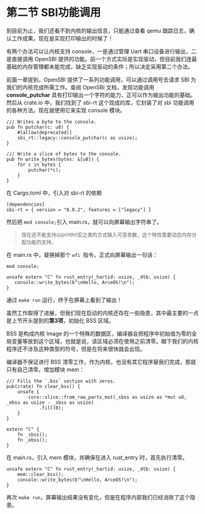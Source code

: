 # 第二节 SBI功能调用

到目前为止，我们还看不到内核的输出信息，只能通过查看 qemu 跟踪日志，确认工作成果。现在是实现打印输出的时候了！

有两个办法可以让内核支持 console，一是通过管理 Uart 串口设备进行输出，二是直接调用 OpenSBI 提供的功能。前一个方式实际是实现驱动，但目前我们连最基础的内存管理都未能完成，缺乏实现驱动的条件；所以决定采用第二个办法。

前面一章提到，OpenSBI 提供了一系列功能调用，可以通过调用号去请求 SBI 为我们的内核完成所需工作。查阅 OpenSBI 文档，发现功能调用 **console_putchar** 具有打印输出一个字符的能力，正可以作为输出功能的基础。然后从 crate.io 中，我们找到了 sbi-rt 这个现成的库，它封装了对 sbi 功能调用的各种方法。现在就使用它来实现 console 模块。

```rust,editable
/// Writes a byte to the console.
pub fn putchar(c: u8) {
    #[allow(deprecated)]
    sbi_rt::legacy::console_putchar(c as usize);
}

/// Write a slice of bytes to the console.
pub fn write_bytes(bytes: &[u8]) {
    for c in bytes {
        putchar(*c);
    }
}
```

在 Cargo.toml 中，引入对 sbi-rt 的依赖

```rust,editable
[dependencies]
sbi-rt = { version = "0.0.2", features = ["legacy"] }
```

然后把 `mod console;`引入 main.rs，就可以向屏幕输出字符串了。

> <font size=2>现在还不能支持以println!宏之类的方式输入可变参数，这个特性需要动态内存分配功能的支持。</font>

在 main.rs 中，替换掉那个 `wfi `指令，正式向屏幕输出一句话：

```rust,editable
mod console;

unsafe extern "C" fn rust_entry(_hartid: usize, _dtb: usize) {
   console::write_bytes(b"\nHello, ArceOS!\n");
}
```

通过 `make run` 运行，终于在屏幕上看到了输出！

虽然工作取得了进展，但我们现在启动的内核还存在一些隐患，其中最主要的一点是上节开头提到的**第3项**，初始化 BSS 区域。

BSS 是构成内核 Image 的一个特殊的数据区，编译器会把程序中初始值为零的全局变量等放到这个区域，也就是说，该区域必须在使用之前清零。眼下我们的内核程序还不涉及这种类型的符号，但是在将来很快就会出现。

编译器不保证进行 BSS 清零工作，作为内核，也没有其它程序替我们完成，那就只有自己清零。增加模块 mem：

```rust,editable
/// Fills the `.bss` section with zeros.
pub(crate) fn clear_bss() {
    unsafe {
        core::slice::from_raw_parts_mut(_sbss as usize as *mut u8, _ebss as usize - _sbss as usize)
            .fill(0);
    }
}

extern "C" {
    fn _sbss();
    fn _ebss();
}
```

在 main.rs，引入 mem 模块，并确保在进入 rust_entry 时，首先执行清零。

```rust,editable
unsafe extern "C" fn rust_entry(_hartid: usize, _dtb: usize) {
    mem::clear_bss();
    console::write_bytes(b"\nHello, ArceOS!\n");
}
```

再次 `make run`，屏幕输出结果没有变化，但是在程序内部我们已经消除了这个隐患。
